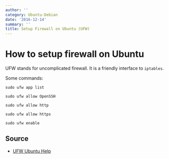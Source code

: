 ```yaml
---
author: ''
category: Ubuntu-Debian
date: '2016-12-14'
summary: ''
title: Setup Firewall on Ubuntu (UFW)
---
```

# How to setup firewall on Ubuntu

UFW stands for uncomplicated firewall.
It is a friendly interface to `iptables`.

Some commands:

    sudo ufw app list

    sudo ufw allow OpenSSH

    sudo ufw allow http

    sudo ufw allow https

    sudo ufw enable

## Source

* [UFW Ubuntu Help](https://help.ubuntu.com/community/UFW)